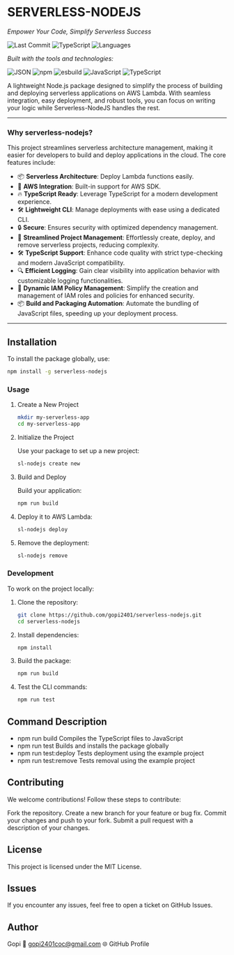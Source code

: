 # SERVERLESS-NODEJS

*Empower Your Code, Simplify Serverless Success*

![Last Commit](https://img.shields.io/badge/last%20commit-november%202024-blue) 
![TypeScript](https://img.shields.io/badge/typescript-93.3%25-blue)
![Languages](https://img.shields.io/badge/languages-2-blue)

_Built with the tools and technologies:_

![JSON](https://img.shields.io/badge/-JSON-black)
![npm](https://img.shields.io/badge/-npm-red)
![esbuild](https://img.shields.io/badge/-esbuild-yellow)
![JavaScript](https://img.shields.io/badge/-JavaScript-yellow)
![TypeScript](https://img.shields.io/badge/-TypeScript-blue)

A lightweight Node.js package designed to simplify the process of building and deploying serverless applications on AWS Lambda. With seamless integration, easy deployment, and robust tools, you can focus on writing your logic while Serverless-NodeJS handles the rest.

---

### Why serverless-nodejs?

This project streamlines serverless architecture management, making it easier for developers to build and deploy applications in the cloud. The core features include:

- 📦 **Serverless Architecture**: Deploy Lambda functions easily.
- 🚀 **AWS Integration**: Built-in support for AWS SDK.
- 🔥 **TypeScript Ready**: Leverage TypeScript for a modern development experience.
- 🛠️ **Lightweight CLI**: Manage deployments with ease using a dedicated CLI.
- 🔒 **Secure**: Ensures security with optimized dependency management.
- 🚀 **Streamlined Project Management**: Effortlessly create, deploy, and remove serverless projects, reducing complexity.
- 🛠 **TypeScript Support**: Enhance code quality with strict type-checking and modern JavaScript compatibility.
- 🔍 **Efficient Logging**: Gain clear visibility into application behavior with customizable logging functionalities.
- 🔐 **Dynamic IAM Policy Management**: Simplify the creation and management of IAM roles and policies for enhanced security.
- 📦 **Build and Packaging Automation**: Automate the bundling of JavaScript files, speeding up your deployment process.



---

## Installation

   To install the package globally, use:

   ```bash
   npm install -g serverless-nodejs
   ```

### Usage

1. Create a New Project

   ```bash
   mkdir my-serverless-app
   cd my-serverless-app
   ```
2. Initialize the Project

   Use your package to set up a new project:

   ```bash
   sl-nodejs create new
   ```

3. Build and Deploy

   Build your application:

   ```bash
   npm run build
   ```

4. Deploy it to AWS Lambda:

   ```bash
   sl-nodejs deploy
   ```
5. Remove the deployment:

   ```bash
   sl-nodejs remove
   ```
### Development
   To work on the project locally:

1. Clone the repository:

   ```bash
   git clone https://github.com/gopi2401/serverless-nodejs.git
   cd serverless-nodejs
   ```
2. Install dependencies:

   ```bash
   npm install
   ```
3. Build the package:

   ```bash
   npm run build
   ```
4. Test the CLI commands:

   ```bash
   npm run test
   ```
## Command Description

- npm run build Compiles the TypeScript files to JavaScript
- npm run test Builds and installs the package globally
- npm run test:deploy Tests deployment using the example project
- npm run test:remove Tests removal using the example project

## Contributing

We welcome contributions! Follow these steps to contribute:

Fork the repository.
Create a new branch for your feature or bug fix.
Commit your changes and push to your fork.
Submit a pull request with a description of your changes.

## License

This project is licensed under the MIT License.

## Issues

If you encounter any issues, feel free to open a ticket on GitHub Issues.

## Author

Gopi
📧 gopi2401coc@gmail.com
🌐 GitHub Profile
